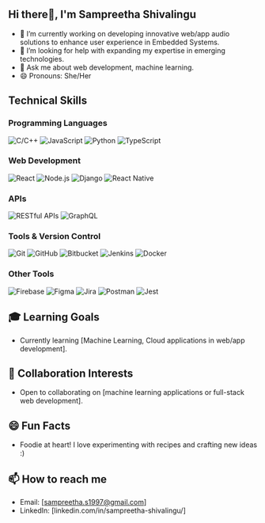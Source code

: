 ## Hi there👋, I'm Sampreetha Shivalingu



- 🔭 I’m currently working on developing innovative web/app audio solutions to enhance user experience in Embedded Systems.
- 🤔 I’m looking for help with expanding my expertise in emerging technologies.
- 💬 Ask me about web development, machine learning.
- 😄 Pronouns: She/Her



## Technical Skills

### Programming Languages
![C/C++](https://img.shields.io/badge/C%2FC%2B%2B-00599C?style=flat-square&logo=c%2B%2B&logoColor=ffffff) 
![JavaScript](https://img.shields.io/badge/JavaScript-F7DF1E?style=flat-square&logo=javascript&logoColor=000000) 
![Python](https://img.shields.io/badge/Python-3776AB?style=flat-square&logo=python&logoColor=ffffff) 
![TypeScript](https://img.shields.io/badge/TypeScript-007ACC?style=flat-square&logo=typescript&logoColor=ffffff) 

### Web Development
![React](https://img.shields.io/badge/React-61DAFB?style=flat-square&logo=react&logoColor=000000) 
![Node.js](https://img.shields.io/badge/Node.js-8CC84B?style=flat-square&logo=node.js&logoColor=ffffff) 
![Django](https://img.shields.io/badge/Django-092E20?style=flat-square&logo=django&logoColor=ffffff) 
![React Native](https://img.shields.io/badge/React%20Native-61DAFB?style=flat-square&logo=react&logoColor=ffffff) 

### APIs
![RESTful APIs](https://img.shields.io/badge/RESTful%20APIs-00A9E0?style=flat-square) 
![GraphQL](https://img.shields.io/badge/GraphQL-E10098?style=flat-square&logo=graphql&logoColor=ffffff) 

### Tools & Version Control
![Git](https://img.shields.io/badge/Git-F05032?style=flat-square&logo=git&logoColor=ffffff) 
![GitHub](https://img.shields.io/badge/GitHub-181717?style=flat-square&logo=github&logoColor=ffffff) 
![Bitbucket](https://img.shields.io/badge/Bitbucket-0052CC?style=flat-square&logo=bitbucket&logoColor=ffffff) 
![Jenkins](https://img.shields.io/badge/Jenkins-D24939?style=flat-square&logo=jenkins&logoColor=ffffff) 
![Docker](https://img.shields.io/badge/Docker-2496ED?style=flat-square&logo=docker&logoColor=ffffff) 

### Other Tools
![Firebase](https://img.shields.io/badge/Firebase-FFCA28?style=flat-square&logo=firebase&logoColor=ffffff) 
![Figma](https://img.shields.io/badge/Figma-F24E1E?style=flat-square&logo=figma&logoColor=ffffff) 
![Jira](https://img.shields.io/badge/Jira-0052CC?style=flat-square&logo=jira&logoColor=ffffff) 
![Postman](https://img.shields.io/badge/Postman-FF6C37?style=flat-square&logo=postman&logoColor=ffffff) 
![Jest](https://img.shields.io/badge/Jest-C21325?style=flat-square&logo=jest&logoColor=ffffff) 

  
  
## 🎓 Learning Goals
- Currently learning [Machine Learning, Cloud applications in web/app development].

## 🤝 Collaboration Interests
- Open to collaborating on [machine learning applications or full-stack web development].

## 😄 Fun Facts
- Foodie at heart! I love experimenting with recipes and crafting new ideas :)

## 📫 How to reach me
- Email: [sampreetha.s1997@gmail.com]
- LinkedIn: [linkedin.com/in/sampreetha-shivalingu/]




